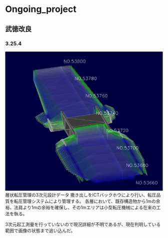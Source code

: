 # Ongoing_project


## 武徳改良
### 3.25.4
![img](assets/images/3D-data.png)
層状転圧管理の3次元設計データ
撒き出しをICTバックホウにより行い、転圧品質を転圧管理システムにより管理する。
各層において、既存構造物から1mの余裕、法肩より1mの余裕を確保し、その1mエリアは小型転圧機械による在来の工法を執る。

3次元起工測量を行っていないので現況詳細が不明であるが、現在判明している範囲で画像の状態まで追い込んだ。

